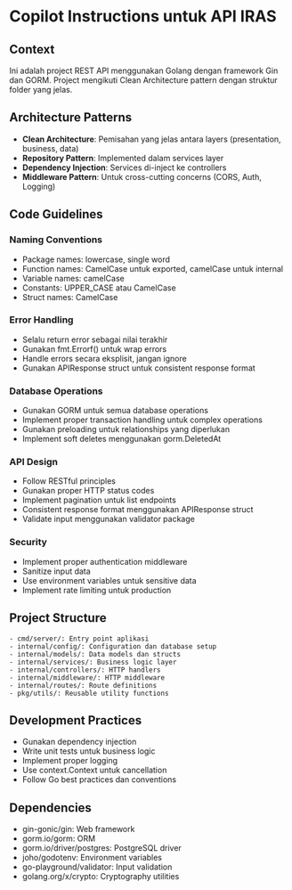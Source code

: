 <!-- Use this file to provide workspace-specific custom instructions to Copilot. For more details, visit https://code.visualstudio.com/docs/copilot/copilot-customization#_use-a-githubcopilotinstructionsmd-file -->

# Copilot Instructions untuk API IRAS

## Context
Ini adalah project REST API menggunakan Golang dengan framework Gin dan GORM. Project mengikuti Clean Architecture pattern dengan struktur folder yang jelas.

## Architecture Patterns
- **Clean Architecture**: Pemisahan yang jelas antara layers (presentation, business, data)
- **Repository Pattern**: Implemented dalam services layer
- **Dependency Injection**: Services di-inject ke controllers
- **Middleware Pattern**: Untuk cross-cutting concerns (CORS, Auth, Logging)

## Code Guidelines

### Naming Conventions
- Package names: lowercase, single word
- Function names: CamelCase untuk exported, camelCase untuk internal
- Variable names: camelCase
- Constants: UPPER_CASE atau CamelCase
- Struct names: CamelCase

### Error Handling
- Selalu return error sebagai nilai terakhir
- Gunakan fmt.Errorf() untuk wrap errors
- Handle errors secara eksplisit, jangan ignore
- Gunakan APIResponse struct untuk consistent response format

### Database Operations
- Gunakan GORM untuk semua database operations
- Implement proper transaction handling untuk complex operations
- Gunakan preloading untuk relationships yang diperlukan
- Implement soft deletes menggunakan gorm.DeletedAt

### API Design
- Follow RESTful principles
- Gunakan proper HTTP status codes
- Implement pagination untuk list endpoints
- Consistent response format menggunakan APIResponse struct
- Validate input menggunakan validator package

### Security
- Implement proper authentication middleware
- Sanitize input data
- Use environment variables untuk sensitive data
- Implement rate limiting untuk production

## Project Structure
```
- cmd/server/: Entry point aplikasi
- internal/config/: Configuration dan database setup
- internal/models/: Data models dan structs
- internal/services/: Business logic layer
- internal/controllers/: HTTP handlers
- internal/middleware/: HTTP middleware
- internal/routes/: Route definitions
- pkg/utils/: Reusable utility functions
```

## Development Practices
- Gunakan dependency injection
- Write unit tests untuk business logic
- Implement proper logging
- Use context.Context untuk cancellation
- Follow Go best practices dan conventions

## Dependencies
- gin-gonic/gin: Web framework
- gorm.io/gorm: ORM
- gorm.io/driver/postgres: PostgreSQL driver
- joho/godotenv: Environment variables
- go-playground/validator: Input validation
- golang.org/x/crypto: Cryptography utilities
